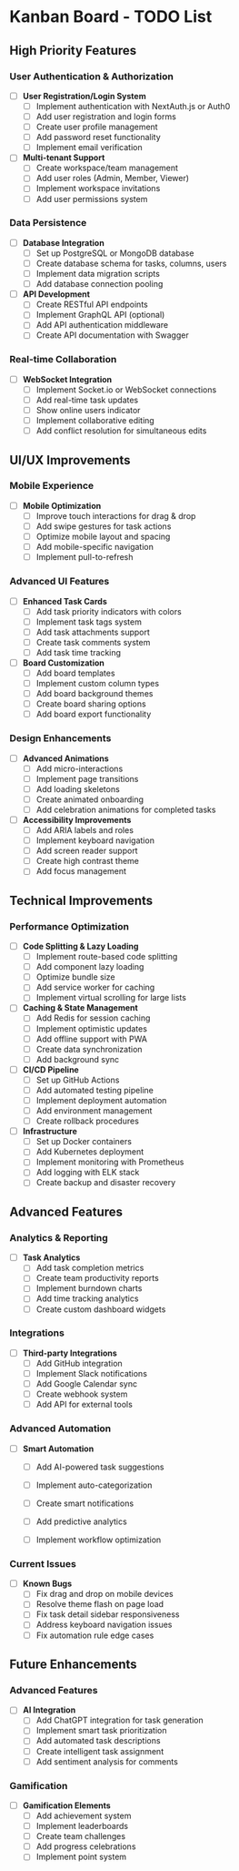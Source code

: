 #  Kanban Board - TODO List

##  High Priority Features

###  User Authentication & Authorization
- [ ] **User Registration/Login System**
  - [ ] Implement authentication with NextAuth.js or Auth0
  - [ ] Add user registration and login forms
  - [ ] Create user profile management
  - [ ] Add password reset functionality
  - [ ] Implement email verification

- [ ] **Multi-tenant Support**
  - [ ] Create workspace/team management
  - [ ] Add user roles (Admin, Member, Viewer)
  - [ ] Implement workspace invitations
  - [ ] Add user permissions system

###  Data Persistence
- [ ] **Database Integration**
  - [ ] Set up PostgreSQL or MongoDB database
  - [ ] Create database schema for tasks, columns, users
  - [ ] Implement data migration scripts
  - [ ] Add database connection pooling

- [ ] **API Development**
  - [ ] Create RESTful API endpoints
  - [ ] Implement GraphQL API (optional)
  - [ ] Add API authentication middleware
  - [ ] Create API documentation with Swagger

### Real-time Collaboration
- [ ] **WebSocket Integration**
  - [ ] Implement Socket.io or WebSocket connections
  - [ ] Add real-time task updates
  - [ ] Show online users indicator
  - [ ] Implement collaborative editing
  - [ ] Add conflict resolution for simultaneous edits

## UI/UX Improvements

###  Mobile Experience
- [ ] **Mobile Optimization**
  - [ ] Improve touch interactions for drag & drop
  - [ ] Add swipe gestures for task actions
  - [ ] Optimize mobile layout and spacing
  - [ ] Add mobile-specific navigation
  - [ ] Implement pull-to-refresh

###  Advanced UI Features
- [ ] **Enhanced Task Cards**
  - [ ] Add task priority indicators with colors
  - [ ] Implement task tags system
  - [ ] Add task attachments support
  - [ ] Create task comments system
  - [ ] Add task time tracking

- [ ] **Board Customization**
  - [ ] Add board templates
  - [ ] Implement custom column types
  - [ ] Add board background themes
  - [ ] Create board sharing options
  - [ ] Add board export functionality

###  Design Enhancements
- [ ] **Advanced Animations**
  - [ ] Add micro-interactions
  - [ ] Implement page transitions
  - [ ] Add loading skeletons
  - [ ] Create animated onboarding
  - [ ] Add celebration animations for completed tasks

- [ ] **Accessibility Improvements**
  - [ ] Add ARIA labels and roles
  - [ ] Implement keyboard navigation
  - [ ] Add screen reader support
  - [ ] Create high contrast theme
  - [ ] Add focus management

##  Technical Improvements

###  Performance Optimization
- [ ] **Code Splitting & Lazy Loading**
  - [ ] Implement route-based code splitting
  - [ ] Add component lazy loading
  - [ ] Optimize bundle size
  - [ ] Add service worker for caching
  - [ ] Implement virtual scrolling for large lists

- [ ] **Caching & State Management**
  - [ ] Add Redis for session caching
  - [ ] Implement optimistic updates
  - [ ] Add offline support with PWA
  - [ ] Create data synchronization
  - [ ] Add background sync

- [ ] **CI/CD Pipeline**
  - [ ] Set up GitHub Actions
  - [ ] Add automated testing pipeline
  - [ ] Implement deployment automation
  - [ ] Add environment management
  - [ ] Create rollback procedures

- [ ] **Infrastructure**
  - [ ] Set up Docker containers
  - [ ] Add Kubernetes deployment
  - [ ] Implement monitoring with Prometheus
  - [ ] Add logging with ELK stack
  - [ ] Create backup and disaster recovery

##  Advanced Features

###  Analytics & Reporting
- [ ] **Task Analytics**
  - [ ] Add task completion metrics
  - [ ] Create team productivity reports
  - [ ] Implement burndown charts
  - [ ] Add time tracking analytics
  - [ ] Create custom dashboard widgets

### Integrations
- [ ] **Third-party Integrations**
  - [ ] Add GitHub integration
  - [ ] Implement Slack notifications
  - [ ] Add Google Calendar sync
  - [ ] Create webhook system
  - [ ] Add API for external tools

###  Advanced Automation
- [ ] **Smart Automation**
  - [ ] Add AI-powered task suggestions
  - [ ] Implement auto-categorization
  - [ ] Create smart notifications
  - [ ] Add predictive analytics
  - [ ] Implement workflow optimization


### Current Issues
- [ ] **Known Bugs**
  - [ ] Fix drag and drop on mobile devices
  - [ ] Resolve theme flash on page load
  - [ ] Fix task detail sidebar responsiveness
  - [ ] Address keyboard navigation issues
  - [ ] Fix automation rule edge cases

##  Future Enhancements

###  Advanced Features
- [ ] **AI Integration**
  - [ ] Add ChatGPT integration for task generation
  - [ ] Implement smart task prioritization
  - [ ] Add automated task descriptions
  - [ ] Create intelligent task assignment
  - [ ] Add sentiment analysis for comments

###  Gamification
- [ ] **Gamification Elements**
  - [ ] Add achievement system
  - [ ] Implement leaderboards
  - [ ] Create team challenges
  - [ ] Add progress celebrations
  - [ ] Implement point system
